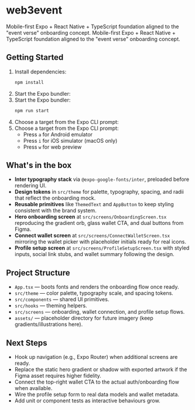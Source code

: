 # web3event

Mobile-first Expo + React Native + TypeScript foundation aligned to the "event verse" onboarding concept.
Mobile-first Expo + React Native + TypeScript foundation aligned to the "event verse" onboarding concept.

## Getting Started

1. Install dependencies:
   ```bash
   npm install
   ```
2. Start the Expo bundler:
2. Start the Expo bundler:
   ```bash
   npm run start
   ```
3. Choose a target from the Expo CLI prompt:
3. Choose a target from the Expo CLI prompt:
   - Press `a` for Android emulator
   - Press `i` for iOS simulator (macOS only)
   - Press `w` for web preview

## What's in the box

- **Inter typography stack** via `@expo-google-fonts/inter`, preloaded before rendering UI.
- **Design tokens** in `src/theme` for palette, typography, spacing, and radii that reflect the onboarding mock.
- **Reusable primitives** like `ThemedText` and `AppButton` to keep styling consistent with the brand system.
- **Hero onboarding screen** at `src/screens/OnboardingScreen.tsx` reproducing the gradient orb, glass wallet CTA, and dual buttons from Figma.
- **Connect wallet screen** at `src/screens/ConnectWalletScreen.tsx` mirroring the wallet picker with placeholder initials ready for real icons.
- **Profile setup screen** at `src/screens/ProfileSetupScreen.tsx` with styled inputs, social link stubs, and wallet summary following the design.

## Project Structure

- `App.tsx` — boots fonts and renders the onboarding flow once ready.
- `src/theme` — color palette, typography scale, and spacing tokens.
- `src/components` — shared UI primitives.
- `src/hooks` — theming helpers.
- `src/screens` — onboarding, wallet connection, and profile setup flows.
- `assets/` — placeholder directory for future imagery (keep gradients/illustrations here).

## Next Steps

- Hook up navigation (e.g., Expo Router) when additional screens are ready.
- Replace the static hero gradient or shadow with exported artwork if the Figma asset requires higher fidelity.
- Connect the top-right wallet CTA to the actual auth/onboarding flow when available.
- Wire the profile setup form to real data models and wallet metadata.
- Add unit or component tests as interactive behaviours grow.
